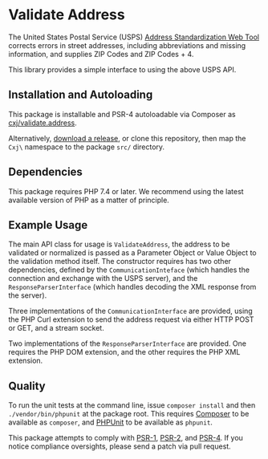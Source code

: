 # Validate Address

The United States Postal Service (USPS) [Address Standardization Web Tool]
corrects errors in street addresses, including abbreviations and missing
information, and supplies ZIP Codes and ZIP Codes + 4.

This library provides a simple interface to using the above USPS API.

## Installation and Autoloading

This package is installable and PSR-4 autoloadable via Composer as
[cxj/validate.address][].

Alternatively, [download a release][], or clone this repository, then map the
`Cxj\` namespace to the package `src/` directory.

## Dependencies

This package requires PHP 7.4 or later. We recommend using the latest
available version of PHP as a matter of principle.

## Example Usage

The main API class for usage is `ValidateAddress`, the address to be validated
or normalized is passed as a Parameter Object or Value Object to the validation
method itself.  The constructor requires has two other dependencies, defined
by the `CommunicationInteface` (which handles the connection and exchange
with the USPS server), and the `ResponseParserInterface` (which handles
decoding the XML response from the server).

Three implementations of the `CommunicationInterface` are provided, using
the PHP Curl extension to send the address request via either HTTP POST or GET,
and a stream socket.

Two implementations of the `ResponseParserInterface` are provided.  One
requires the PHP DOM extension, and the other requires the PHP XML extension.

## Quality

To run the unit tests at the command line, issue `composer install` and then
`./vendor/bin/phpunit` at the package root. This requires [Composer][] to be
available as `composer`, and [PHPUnit][] to be available as `phpunit`.

This package attempts to comply with [PSR-1][], [PSR-2][], and [PSR-4][].  If
you notice compliance oversights, please send a patch via pull request.

[Address Standardization Web Tool]: https://www.usps.com/business/web-tools-apis/address-information-api.htm#_Toc34052588
[PSR-1]: https://github.com/php-fig/fig-standards/blob/master/accepted/PSR-1-basic-coding-standard.md
[PSR-2]: https://github.com/php-fig/fig-standards/blob/master/accepted/PSR-2-coding-style-guide.md
[PSR-4]: https://github.com/php-fig/fig-standards/blob/master/accepted/PSR-4-autoloader.md
[PSR-11]: https://github.com/php-fig/fig-standards/blob/master/accepted/PSR-11-container.md
[Composer]: http://getcomposer.org/
[PHPUnit]: http://phpunit.de/
[download a release]: https://github.com/cxj/validate.address/releases
[cxj/validate.address]: https://packagist.org/packages/cxj/validate.address
[composer.json]: ./composer.json
